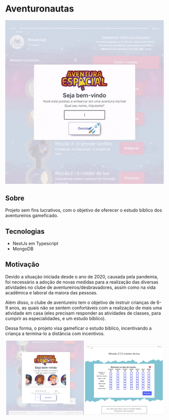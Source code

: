 # Aventuronautas

<p align="center">
  <img alt="ADM" src=".github/main.gif">
</p>

## Sobre

Projeto sem fins lucrativos, com o objetivo de oferecer o estudo bíblico dos aventureiros gameficado.

## Tecnologias

- NextJs em Typescript
- MongoDB

## Motivação

Devido a situação iniciada desde o ano de 2020, causada pela pandemia, foi necessário a adoção de novas medidas para a realização das diversas atividades no clube de aventureiros/desbravadores, assim como na vida acadêmica e laboral da maiora das pessoas.

Além disso, o clube de aventureiro tem o objetivo de instruir crianças de 6-9 anos, as quais não se sentem confortáveis com a realização de mais uma atividade em casa (eles precisam responder as atividades de classes, para cumprir as especialidades, e um estudo bíblico).

Dessa forma, o projeto visa gameficar o estudo bíblico, incentivando a criança a termina-lo a distância com incentivos.

<p align="center">
  <img width = "49%" alt="selecao img" src=".github/selecao.png">
  <img width = "49%" alt="task img" src=".github/tasks.png">
</p>